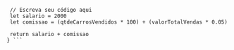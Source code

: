 ``` function calculaSalario(qtdeCarrosVendidos, valorTotalVendas) {
 // Escreva seu código aqui
 let salario = 2000
 let comissao = (qtdeCarrosVendidos * 100) + (valorTotalVendas * 0.05)
 
 return salario + comissao
} ```